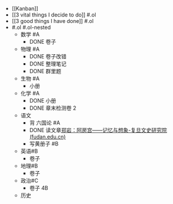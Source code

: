 - [[Kanban]]
- [[3 vital things I decide to do]] #.ol
- [[3 good things I have done]] #.ol
- #.ol #.ol-nested
	- 数学 #A
		- DONE 卷子
	- 物理 #A
		- DONE 卷子改错
		- DONE 整理笔记
		- DONE 群里题
	- 生物 #A
		- 小册
	- 化学 #A
		- DONE 小册
		- DONE 章末检测卷 2
	- 语文
		- 背 六国论 #A
		- DONE 读文章[郑岩：阿房宫——记忆与想象-复旦文史研究院 (fudan.edu.cn)](https://iahs.fudan.edu.cn/info/1163/3255.htm)
		- 写黄册子 #B
	- 英语#B
		- 卷子
	- 地理#B
		- 卷子
	- 政治#C
		- 卷子 4B
	- 历史